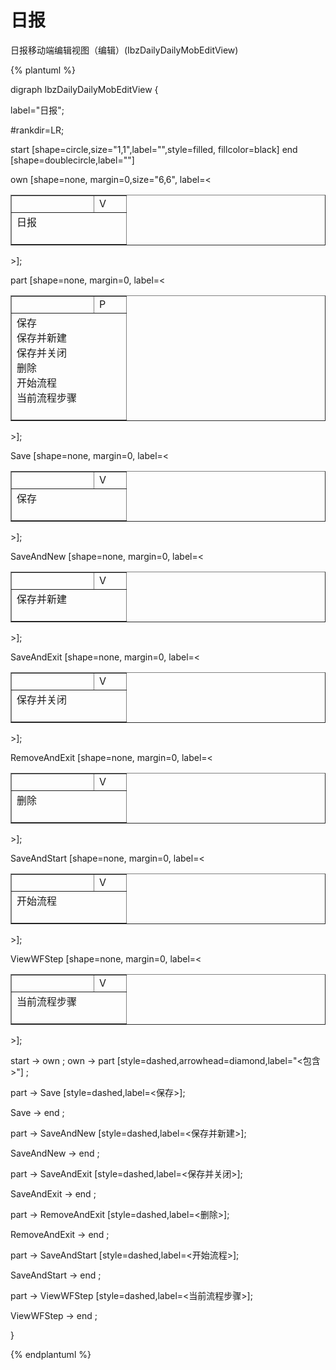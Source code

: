 # 日报

日报移动端编辑视图（编辑）(IbzDailyDailyMobEditView)

{% plantuml %}

digraph IbzDailyDailyMobEditView {

label="日报";    

#rankdir=LR;

start [shape=circle,size="1,1",label="",style=filled, fillcolor=black]
end [shape=doublecircle,label=""]

own [shape=none, margin=0,size="6,6", label=<
<TABLE WIDTH="150" BORDER="1" CELLBORDER="1" >
<TR>
<TD WIDTH="115" BORDER="0" COLSPAN="3"></TD><TD WIDTH="35" BORDER="0">V</TD>
</TR>
<TR>
<TD BORDER="0" COLSPAN="4" CELLPADDING="10">日报<BR/><BR/></TD>
</TR>
</TABLE>
>];

part [shape=none, margin=0, label=<
<TABLE WIDTH="150" BORDER="1" CELLBORDER="1" >
<TR>
<TD WIDTH="115" BORDER="0" COLSPAN="3"></TD><TD WIDTH="35" BORDER="0">P</TD> 
</TR>
<TR>
<TD BORDER="0" COLSPAN="4" CELLPADDING="10">
保存<BR/>
保存并新建<BR/>
保存并关闭<BR/>
删除<BR/>
开始流程<BR/>
当前流程步骤<BR/>
<BR/></TD>
</TR>
</TABLE>
>];


Save [shape=none, margin=0, label=<
<TABLE WIDTH="150" BORDER="1" CELLBORDER="1" >
<TR>
<TD WIDTH="115" BORDER="0" COLSPAN="3"></TD><TD WIDTH="35" BORDER="0">V</TD>
</TR>
<TR>
<TD BORDER="0" COLSPAN="4" CELLPADDING="10">保存<BR/><BR/></TD>
</TR>
</TABLE>
>];



SaveAndNew [shape=none, margin=0, label=<
<TABLE WIDTH="150" BORDER="1" CELLBORDER="1" >
<TR>
<TD WIDTH="115" BORDER="0" COLSPAN="3"></TD><TD WIDTH="35" BORDER="0">V</TD>
</TR>
<TR>
<TD BORDER="0" COLSPAN="4" CELLPADDING="10">保存并新建<BR/><BR/></TD>
</TR>
</TABLE>
>];



SaveAndExit [shape=none, margin=0, label=<
<TABLE WIDTH="150" BORDER="1" CELLBORDER="1" >
<TR>
<TD WIDTH="115" BORDER="0" COLSPAN="3"></TD><TD WIDTH="35" BORDER="0">V</TD>
</TR>
<TR>
<TD BORDER="0" COLSPAN="4" CELLPADDING="10">保存并关闭<BR/><BR/></TD>
</TR>
</TABLE>
>];



RemoveAndExit [shape=none, margin=0, label=<
<TABLE WIDTH="150" BORDER="1" CELLBORDER="1" >
<TR>
<TD WIDTH="115" BORDER="0" COLSPAN="3"></TD><TD WIDTH="35" BORDER="0">V</TD>
</TR>
<TR>
<TD BORDER="0" COLSPAN="4" CELLPADDING="10">删除<BR/><BR/></TD>
</TR>
</TABLE>
>];



SaveAndStart [shape=none, margin=0, label=<
<TABLE WIDTH="150" BORDER="1" CELLBORDER="1" >
<TR>
<TD WIDTH="115" BORDER="0" COLSPAN="3"></TD><TD WIDTH="35" BORDER="0">V</TD>
</TR>
<TR>
<TD BORDER="0" COLSPAN="4" CELLPADDING="10">开始流程<BR/><BR/></TD>
</TR>
</TABLE>
>];



ViewWFStep [shape=none, margin=0, label=<
<TABLE WIDTH="150" BORDER="1" CELLBORDER="1" >
<TR>
<TD WIDTH="115" BORDER="0" COLSPAN="3"></TD><TD WIDTH="35" BORDER="0">V</TD>
</TR>
<TR>
<TD BORDER="0" COLSPAN="4" CELLPADDING="10">当前流程步骤<BR/><BR/></TD>
</TR>
</TABLE>
>];



start -> own ;
own -> part [style=dashed,arrowhead=diamond,label="<包含>"] ;


part -> Save [style=dashed,label=<保存>];

Save -> end ;



part -> SaveAndNew [style=dashed,label=<保存并新建>];

SaveAndNew -> end ;



part -> SaveAndExit [style=dashed,label=<保存并关闭>];

SaveAndExit -> end ;



part -> RemoveAndExit [style=dashed,label=<删除>];

RemoveAndExit -> end ;



part -> SaveAndStart [style=dashed,label=<开始流程>];

SaveAndStart -> end ;



part -> ViewWFStep [style=dashed,label=<当前流程步骤>];

ViewWFStep -> end ;



}

{% endplantuml %}

